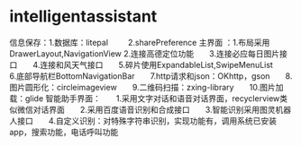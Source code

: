 # intelligentassistant
信息保存：1.数据库：litepal
         2.sharePreference
主界面 ：1.布局采用DrawerLayout,NavigationView
        2.连接高德定位功能
        3.连接必应每日图片接口
        4.连接和风天气接口
        5.碎片使用ExpandableList,SwipeMenuList
        6.底部导航栏BottomNavigationBar
        7.http请求和json：OKhttp，gson
        8.图片圆形化：circleimageview
        9.二维码扫描：zxing-library
        10.图片加载：glide
智能助手界面： 
        1.采用文字对话和语音对话界面，recyclerview类似微信对话界面
        2.采用百度语音识别和合成接口
        3.智能识别采用图灵机器人接口
        4.自定义识别：对特殊字符串识别，实现功能有，调用系统已安装app，搜索功能，电话呼叫功能
       
